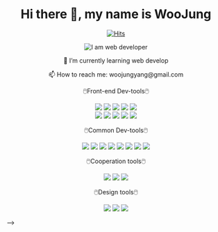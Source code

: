 <!-- 

  
 

<!--  

   -->

   <div align="center">
<h1>  Hi there 👋, my name is WooJung </h1> 

 [![Hits](https://hits.seeyoufarm.com/api/count/incr/badge.svg?url=https%3A%2F%2Fgithub.com%2Fwoojungyang&count_bg=%23FFB7E8&title_bg=%23FB2F7D&icon=&icon_color=%23E7E7E7&title=hits&edge_flat=false)](https://github.com/woojungyang)

![I am web developer](https://mblogthumb-phinf.pstatic.net/MjAxOTA5MDdfMjA3/MDAxNTY3ODY2NDU0NDcy.Ewi2bKw8RxzgcWZH-KQ8X1OGzWiM8nK7T-WyHfEGMG0g.F9QOvpsdNFIKgeemrnp6DdA-WcqAQhG77I6I3katf3og.GIF.studygir/uushGyr_%287%29.gif?type=w2)
  

 <p>🌱 I’m currently learning web develop </p>
  <p>📫 How to reach me: woojungyang@gmail.com </p>
  

  🖱️Front-end Dev-tools🖱️

 <img src="https://img.shields.io/badge/HTML-E34F26?style=flat-square&logo=HTML5&logoColor=white"/>
<img src="https://img.shields.io/badge/JavaScript-F7DF1E?style=flat-square&logo=JavaScript&logoColor=white"/>
<img src="https://img.shields.io/badge/jQuery-0769AD?style=flat-square&logo=jQuery&logoColor=white"/>
<img src="https://img.shields.io/badge/React-61DAFB?style=flat-square&logo=React&logoColor=white"/>
<img src="https://img.shields.io/badge/ReactNative-339AF0?style=flat-square&logo=React&logoColor=white"/>

<br>
<img src="https://img.shields.io/badge/CSS3-1572B6?style=flat-square&logo=CSS3&logoColor=white"/>
<img src="https://img.shields.io/badge/Sass-CC6699?style=flat-square&logo=Sass&logoColor=white"/>
<img src="https://img.shields.io/badge/styledcomponents-DB7093?style=flat-square&logo=styled-components&logoColor=white"/>
<img src="https://img.shields.io/badge/Bootstrap-7952B3?style=flat-square&logo=Bootstrap&logoColor=white"/>
<img src="https://img.shields.io/badge/Material Design-757575?style=flat-square&logo=Material Design&logoColor=white"/>
<br>  

  
  🖱️Common Dev-tools🖱️

<img src="https://img.shields.io/badge/npm-CB3837?style=flat-square&logo=npm&logoColor=white"/>
<img src="https://img.shields.io/badge/Yarn-2C8EBB?style=flat-square&logo=Yarn&logoColor=white"/>  
<img src="https://img.shields.io/badge/Prettier-F7B93E?style=flat-square&logo=Prettier&logoColor=white"/>
<img src="https://img.shields.io/badge/ESLint-4B32C3?style=flat-square&logo=ESLint&logoColor=white"/>  
<img src="https://img.shields.io/badge/Visual Studio Code-007ACC?style=flat-square&logo=Visual Studio Code&logoColor=white"/> 
 <img src="https://img.shields.io/badge/GitHub-181717?style=flat-square&logo=GitHub&logoColor=white"/> 
 <img src="https://img.shields.io/badge/SourceTree-0052CC?style=flat-square&logo=GitHub&logoColor=white"/> 
 <img src="https://img.shields.io/badge/Bitbucket-0747a6?style=flat-square&logo=bitbucket&logoColor=white"/> 

   🖱️Cooperation tools🖱️

<img src="https://img.shields.io/badge/Slack-4A154B?style=flat-square&logo=Slack&logoColor=white"/>
<img src="https://img.shields.io/badge/Notion-000000?style=flat-square&logo=Notion&logoColor=white"/>  
<img src="https://img.shields.io/badge/Figma-F24E1E?style=flat-square&logo=Figma&logoColor=white"/>  
 

🖱️Design tools🖱️

<img src="https://img.shields.io/badge/Adobe Photoshop-31A8FF?style=flat-square&logo=Adobe Photoshop&logoColor=white"/>
<img src="https://img.shields.io/badge/Adobe Illustrator-FF9A00?style=flat-square&logo=Adobe Illustrator&logoColor=white"/>
  <img src="https://img.shields.io/badge/Adobe Lightroom-31A8FF?style=flat-square&logo=Adobe Lightroom&logoColor=white"/>

  </div>
<!--   🖱️Back-end Dev-tools🖱️
---
<img src="https://img.shields.io/badge/Vue.js-4FC08D?style=flat-square&logo=Vue.js&logoColor=white"/>
  <img src="https://img.shields.io/badge/Node.js-339933?style=flat-square&logo=Node.js&logoColor=white"/>
  <br>   -->
  
<!--   🖱️DB Dev-tools🖱️
---
  <img src="https://img.shields.io/badge/Sequelize-52B0E7?style=flat-square&logo=Sequelize&logoColor=white"/>
<img src="https://img.shields.io/badge/MySQL-4479A1?style=flat-square&logo=MySQL&logoColor=white"/>
   -->

<!--    -->
  
 
  




  
  
 -->


